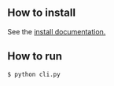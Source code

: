 ## How to install

See the [install documentation.](./INSTALL)


## How to run

```bash
$ python cli.py
```
